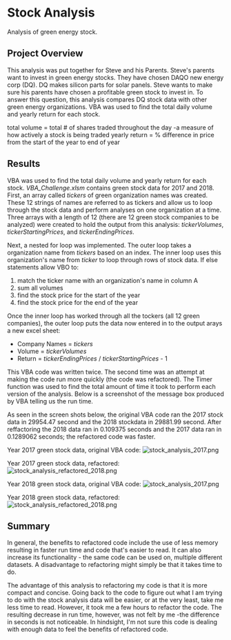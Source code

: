 # Stock Analysis
Analysis of green energy stock.

## Project Overview

This analysis was put together for Steve and his Parents. Steve's parents want to invest in green energy stocks. They have chosen DAQO new energy corp (DQ). DQ makes silicon parts for solar panels. Steve wants to make sure his parents have chosen a profitable green stock to invest in. To answer this question, this analysis compares DQ stock data with other green energy organizations. VBA was used to find the total daily volume and yearly return for each stock. 

  total volume = total # of shares traded throughout the day -a measure of how actively a stock is being traded 
  yearly return = % difference in price from the start of the year to end of year
  
 
## Results 

VBA was used to find the total daily volume and yearly return for each stock. *VBA_Challenge.xlsm* contains green stock data for 2017 and 2018. First, an array called *tickers* of green organization names was created. These 12 strings of names are referred to as tickers and allow us to loop through the stock data and perform analyses on one organization at a time. Three arrays with a length of 12 (there are 12 green stock companies to be analyzed) were created to hold the output from this analysis: *tickerVolumes*, *tickerStartingPrices*, and *tickerEndingPrices*. 

Next, a nested for loop was implemented. The outer loop takes a organization name from *tickers* based on an index. The inner loop uses this organization's name from *ticker* to loop through rows of stock data. If else statements allow VBO to:
  1. match the ticker name with an organization's name in column A
  2. sum all volumes 
  3. find the stock price for the start of the year
  4. find the stock price for the end of the year

Once the inner loop has worked through all the tockers (all 12 green companies), the outer loop puts the data now entered in to the output arays a new excel sheet: 
  - Company Names = *tickers*
  - Volume = *tickerVolumes*
  - Return = *tickerEndingPrices* / *tickerStartingPrices* - 1

This VBA code was written twice. The second time was an attempt at making the code run more quickly (the code was refactored). The Timer function was used to find the total amount of time it took to perform each version of the analysis. Below is a screenshot of the message box produced by VBA telling us the run time. 


As seen in the screen shots below, the original VBA code ran the 2017 stock data in 29954.47 second and the 2018 stockdata in 29881.99 second. After reffactoring the 2018 data ran in 0.109375 seconds and the 2017 data ran in 0.1289062 seconds; the refactored code was faster. 

Year 2017 green stock data, original VBA code:
![stock_analysis_2017.png](https://github.com/charliuden/stock_analysis/blob/main/stock_analysis_2017.png)

Year 2017 green stock data, refactored:
![stock_analysis_refactored_2018.png](https://github.com/charliuden/stock_analysis/blob/main/stock_analysis_refactored_2017.png)

Year 2018 green stock data, original VBA code:
![stock_analysis_2017.png](https://github.com/charliuden/stock_analysis/blob/main/stock_analysis_2018.png)

Year 2018 green stock data, refactored:
![stock_analysis_refactored_2018.png](https://github.com/charliuden/stock_analysis/blob/main/stock_analysis_refactored_2018.png)

## Summary

In general, the benefits to refactored code include the use of less memory resulting in faster run time and code that's easier to read. It can also increase its functionality - the same code can be used on, multiple different datasets. A disadvantage to refactoring might simply be that it takes time to do. 

The advantage of this analysis to refactoring my code is that it is more compact and concise. Going back to the code to figure out what I am trying to do with the stock analysis data will be easier, or at the very least, take me less time to read. However, it took me a few hours to refactor the code. The resulting decrease in run time, however, was not felt by me -the difference in seconds is not noticeable. In hindsight, I'm not sure this code is dealing with enough data to feel the benefits of refactored code. 

